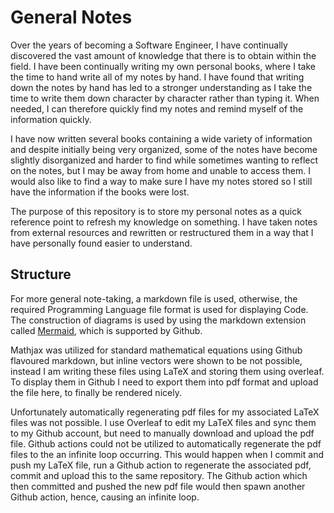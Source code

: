 # General Notes

Over the years of becoming a Software Engineer, I have continually discovered the vast amount of knowledge that there is to obtain within the field. I have been continually writing my own personal books, where I take the time to hand write all of my notes by hand. I have found that writing down the notes by hand has led to a stronger understanding as I take the time to write them down character by character rather than typing it. When needed, I can therefore quickly find my notes and remind myself of the information quickly.

I have now written several books containing a wide variety of information and despite initially being very organized, some of the notes have become slightly disorganized and harder to find while sometimes wanting to reflect on the notes, but I may be away from home and unable to access them. I would also like to find a way to make sure I have my notes stored so I still have the information if the books were lost.

The purpose of this repository is to store my personal notes as a quick reference point to refresh my knowledge on something. I have taken notes from external resources and rewritten or restructured them in a way that I have personally found easier to understand.

## Structure
For more general note-taking, a markdown file is used, otherwise, the required Programming Language file format is used for displaying Code. The construction of diagrams is used by using the markdown extension called [Mermaid](https://mermaid-js.github.io/mermaid/#/), which is supported by Github.

Mathjax was utilized for standard mathematical equations using Github flavoured markdown, but inline vectors were shown to be not possible, instead I am writing these files using LaTeX and storing them using overleaf. To display them in Github I need to export them into pdf format and upload the file here, to finally be rendered nicely.

Unfortunately automatically regenerating pdf files for my associated LaTeX files was not possible. I use Overleaf to edit my LaTeX files and sync them to my Github account, but need to manually download and upload the pdf file. Github actions could not be utilized to automatically regenerate the pdf files to the an infinite loop occurring. This would happen when I commit and push my LaTeX file, run a Github action to regenerate the associated pdf, commit and upload this to the same repository. The Github action which then committed and pushed the new pdf file would then spawn another Github action, hence, causing an infinite loop.
